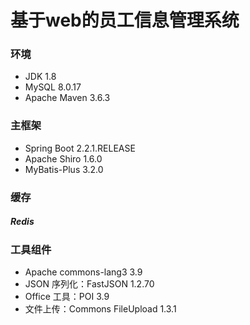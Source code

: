 # 基于web的员工信息管理系统

### 环境
- JDK 1.8
- MySQL 8.0.17
- Apache Maven 3.6.3



### 主框架
- Spring Boot 2.2.1.RELEASE
- Apache Shiro 1.6.0
- MyBatis-Plus 3.2.0

### 缓存
##### Redis



### 工具组件
- Apache commons-lang3 3.9
- JSON 序列化：FastJSON 1.2.70
- Office 工具：POI 3.9
- 文件上传：Commons FileUpload 1.3.1







